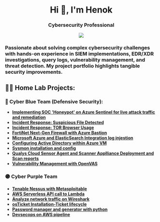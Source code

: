 <h1 align="center">Hi 👋, I'm Henok</h1>
<h3 align="center">Cybersecurity Professional</h3>
<div align="center">
    <a href="https://www.linkedin.com/henok_asnake"><img src="https://img.shields.io/badge/-LinkedIn-0072b1?&style=for-the-badge&logo=linkedin&logoColor=white" /></a>
</div>
<h3 </h3>
<p align="left">
</p>
Passionate about solving complex cybersecurity challenges with hands-on experience in SIEM implementations, EDR/XDR investigations, query logs, vulnerability management, and threat detection. My project portfolio highlights tangible security improvements.
<h2>👨‍💻 Home Lab Projects:</h2>

### 🔵 Cyber Blue Team (Defensive Security):
  - **[Implementing SOC 'Honeypot' on Azure Sentinel for live attack traffic and remediation](https://github.com/Hasnake84/SIEM-Sentinel-SOC-Lab-Project)**
  - **[Incident Response: Suspicious File Detected](https://github.com/Hasnake84/Malicious-File-Detetcted)**
  - **[Incident Response: TOR Browser Usage](https://github.com/Hasnake84/Threat-Hunting-Scenario)**
  - **[FortiNet Next-Gen Firewall with Azure Bastion](https://github.com/Hasnake84/NGFW-Azure-Bastion)**
  - **[Microsoft Azure and ElasticSearch Integration log injestion](https://github.com/Hasnake84/Azure-ElasticSearch-Integration)**
  - **[Configuring Active Directory within Azure VM](https://github.com/Hasnake84/Configuring-Active-Directory-within-Azure-VMs)**
  - **[Sysmon installation and config](https://github.com/Hasnake84/Sysmon-Installation-with-Sysmon-config-file)**
  - **[Qualys Cloud Sensor Agent and Scanner Applliance Deployment and Scan reports](https://github.com/Hasnake84/Qualys-VMDR)**
  - **[Vulnerability Management with OpenVAS](https://github.com/Hasnake84/OpenVAS-Vulnerability-Management-project)**
### 🟣 Cyber Purple Team
  - **[Tenable Nessus with Metasploitable](https://github.com/Hasnake84/Tenable-Nessus-Metasploitable)**
  - **[AWS Serverless API call to Lambda](https://github.com/Hasnake84/AWS-Serverless-Lambda)**
  - **[Analyze network traffic on Wireshark](https://github.com/Hasnake84/Protocols-on-Wireshark)**
  - **[osTicket Installation-Ticket lifecycle](https://github.com/Hasnake84/osTicket-installation/tree/main)**
  - **[Password manager and generator with python](https://github.com/Hasnake84/python-script-password-manager-generator)**
  - **[Devsecops on AWS pipeline](https://github.com/Hasnake84/AWS-CodeCommit-build-Pipeline)**











 

  





